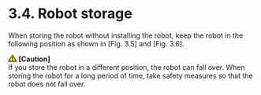 ﻿# 3.4. Robot storage

When storing the robot without installing the robot, keep the robot in the following position as shown in [Fig. 3.5] and [Fig. 3.6].

<img src="../_assets/작은주의표시.png"> <b>[Caution]</b><br>
If you store the robot in a different position, the robot can fall over. When storing the robot for a long period of time, take safety measures so that the robot does not fall over.